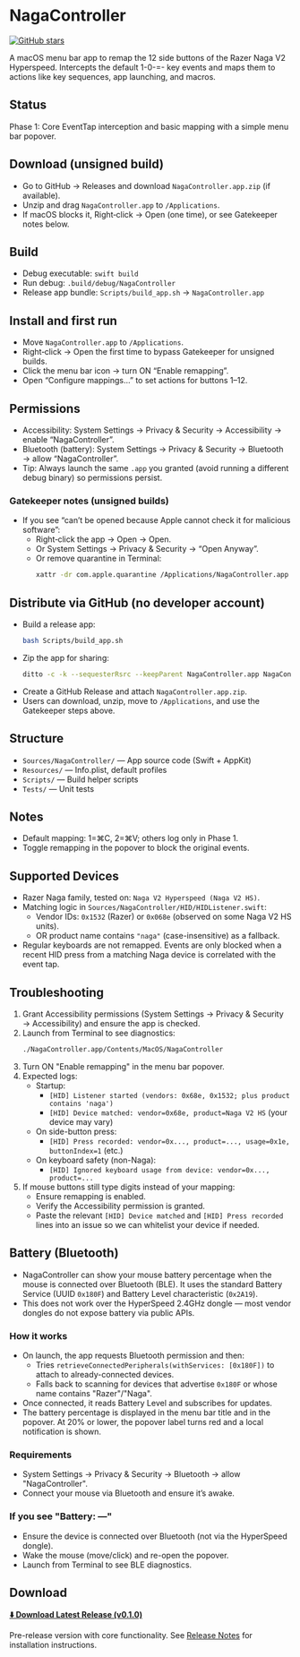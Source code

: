 # NagaController

[![GitHub stars](https://img.shields.io/github/stars/DParent10/NagaController?style=social)](https://github.com/DParent10/NagaController)

A macOS menu bar app to remap the 12 side buttons of the Razer Naga V2 Hyperspeed. Intercepts the default 1-0-=- key events and maps them to actions like key sequences, app launching, and macros.

## Status
Phase 1: Core EventTap interception and basic mapping with a simple menu bar popover.

## Download (unsigned build)
- Go to GitHub → Releases and download `NagaController.app.zip` (if available).
- Unzip and drag `NagaController.app` to `/Applications`.
- If macOS blocks it, Right‑click → Open (one time), or see Gatekeeper notes below.

## Build
- Debug executable: `swift build`
- Run debug: `.build/debug/NagaController`
- Release app bundle: `Scripts/build_app.sh` → `NagaController.app`

## Install and first run
- Move `NagaController.app` to `/Applications`.
- Right‑click → Open the first time to bypass Gatekeeper for unsigned builds.
- Click the menu bar icon → turn ON “Enable remapping”.
- Open “Configure mappings…” to set actions for buttons 1–12.

## Permissions
- Accessibility: System Settings → Privacy & Security → Accessibility → enable “NagaController”.
- Bluetooth (battery): System Settings → Privacy & Security → Bluetooth → allow “NagaController”.
- Tip: Always launch the same `.app` you granted (avoid running a different debug binary) so permissions persist.

### Gatekeeper notes (unsigned builds)
- If you see “can’t be opened because Apple cannot check it for malicious software”:
  - Right‑click the app → Open → Open.
  - Or System Settings → Privacy & Security → “Open Anyway”.
  - Or remove quarantine in Terminal:
    ```bash
    xattr -dr com.apple.quarantine /Applications/NagaController.app
    ```

## Distribute via GitHub (no developer account)
- Build a release app:
  ```bash
  bash Scripts/build_app.sh
  ```
- Zip the app for sharing:
  ```bash
  ditto -c -k --sequesterRsrc --keepParent NagaController.app NagaController.app.zip
  ```
- Create a GitHub Release and attach `NagaController.app.zip`.
- Users can download, unzip, move to `/Applications`, and use the Gatekeeper steps above.

## Structure
- `Sources/NagaController/` — App source code (Swift + AppKit)
- `Resources/` — Info.plist, default profiles
- `Scripts/` — Build helper scripts
- `Tests/` — Unit tests

## Notes
- Default mapping: 1=⌘C, 2=⌘V; others log only in Phase 1.
- Toggle remapping in the popover to block the original events.

## Supported Devices
- Razer Naga family, tested on: `Naga V2 Hyperspeed (Naga V2 HS)`.
- Matching logic in `Sources/NagaController/HID/HIDListener.swift`:
  - Vendor IDs: `0x1532` (Razer) or `0x068e` (observed on some Naga V2 HS units).
  - OR product name contains `"naga"` (case-insensitive) as a fallback.
- Regular keyboards are not remapped. Events are only blocked when a recent HID press from a matching Naga device is correlated with the event tap.

## Troubleshooting
1. Grant Accessibility permissions (System Settings → Privacy & Security → Accessibility) and ensure the app is checked.
2. Launch from Terminal to see diagnostics:
   ```bash
   ./NagaController.app/Contents/MacOS/NagaController
   ```
3. Turn ON "Enable remapping" in the menu bar popover.
4. Expected logs:
   - Startup:
     - `[HID] Listener started (vendors: 0x68e, 0x1532; plus product contains 'naga')`
     - `[HID] Device matched: vendor=0x68e, product=Naga V2 HS` (your device may vary)
   - On side-button press:
     - `[HID] Press recorded: vendor=0x..., product=..., usage=0x1e, buttonIndex=1` (etc.)
   - On keyboard safety (non-Naga):
     - `[HID] Ignored keyboard usage from device: vendor=0x..., product=...`
5. If mouse buttons still type digits instead of your mapping:
   - Ensure remapping is enabled.
   - Verify the Accessibility permission is granted.
   - Paste the relevant `[HID] Device matched` and `[HID] Press recorded` lines into an issue so we can whitelist your device if needed.

## Battery (Bluetooth)
- NagaController can show your mouse battery percentage when the mouse is connected over Bluetooth (BLE). It uses the standard Battery Service (UUID `0x180F`) and Battery Level characteristic (`0x2A19`).
- This does not work over the HyperSpeed 2.4GHz dongle — most vendor dongles do not expose battery via public APIs.

### How it works
- On launch, the app requests Bluetooth permission and then:
  - Tries `retrieveConnectedPeripherals(withServices: [0x180F])` to attach to already-connected devices.
  - Falls back to scanning for devices that advertise `0x180F` or whose name contains "Razer"/"Naga".
- Once connected, it reads Battery Level and subscribes for updates.
- The battery percentage is displayed in the menu bar title and in the popover. At 20% or lower, the popover label turns red and a local notification is shown.

### Requirements
- System Settings → Privacy & Security → Bluetooth → allow "NagaController".
- Connect your mouse via Bluetooth and ensure it’s awake.

### If you see "Battery: —"
- Ensure the device is connected over Bluetooth (not via the HyperSpeed dongle).
- Wake the mouse (move/click) and re-open the popover.
- Launch from Terminal to see BLE diagnostics.

## Download

**[⬇️ Download Latest Release (v0.1.0)](https://github.com/DParent10/NagaController/releases/latest)**

Pre-release version with core functionality. See [Release Notes](https://github.com/DParent10/NagaController/releases) for installation instructions.